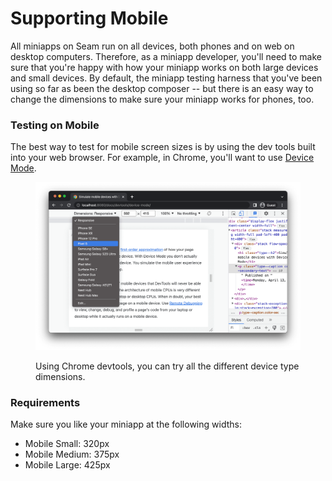 # Supporting Mobile

All miniapps on Seam run on all devices, both phones and on web on desktop computers. Therefore, as a miniapp developer, you'll need to make sure that you're happy with how your miniapp works on both large devices and small devices. By default, the miniapp testing harness that you've been using so far as been the desktop composer -- but there is an easy way to change the dimensions to make sure your miniapp works for phones, too.

### Testing on Mobile

The best way to test for mobile screen sizes is by using the dev tools built into your web browser. For example, in Chrome, you'll want to use [Device Mode](https://developer.chrome.com/docs/devtools/device-mode).

<figure><img src="../.gitbook/assets/image.png" alt=""><figcaption><p>Using Chrome devtools, you can try all the different device type dimensions.</p></figcaption></figure>

### Requirements

Make sure you like your miniapp at the following widths:

* Mobile Small: 320px
* Mobile Medium: 375px
* Mobile Large: 425px
